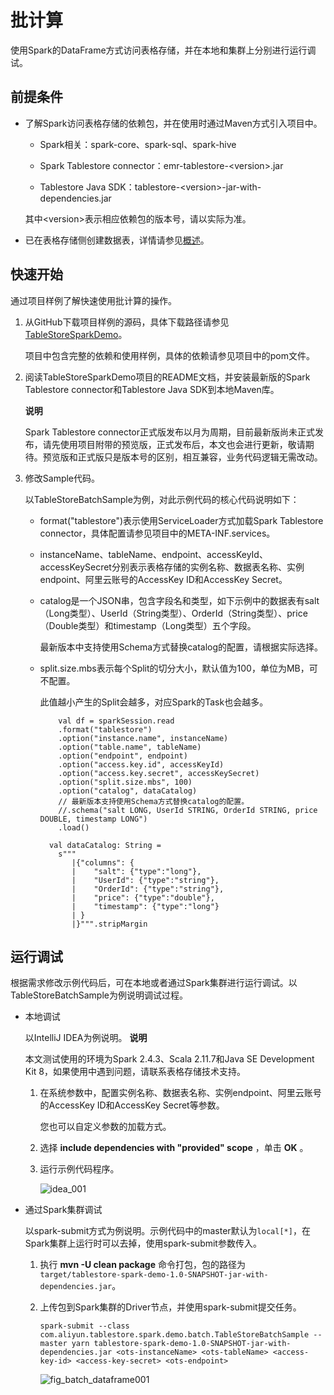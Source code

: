 批计算 
========================

使用Spark的DataFrame方式访问表格存储，并在本地和集群上分别进行运行调试。

前提条件 
-------------------------

* 了解Spark访问表格存储的依赖包，并在使用时通过Maven方式引入项目中。

  * Spark相关：spark-core、spark-sql、spark-hive

    
  
  * Spark Tablestore connector：emr-tablestore-\<version\>.jar

    
  
  * Tablestore Java SDK：tablestore-\<version\>-jar-with-dependencies.jar

    
  

  

  其中\<version\>表示相应依赖包的版本号，请以实际为准。
  

* 已在表格存储侧创建数据表，详情请参见[概述](/cn.zh-CN/快速入门/概述.md)。

  






快速开始 
-------------------------

通过项目样例了解快速使用批计算的操作。

1. 从GitHub下载项目样例的源码，具体下载路径请参见[TableStoreSparkDemo](https://github.com/aliyun/tablestore-examples/tree/master/feature/TableStoreSparkDemo)。

   项目中包含完整的依赖和使用样例，具体的依赖请参见项目中的pom文件。
   

2. 阅读TableStoreSparkDemo项目的README文档，并安装最新版的Spark Tablestore connector和Tablestore Java SDK到本地Maven库。

   **说明**

   Spark Tablestore connector正式版发布以月为周期，目前最新版尚未正式发布，请先使用项目附带的预览版，正式发布后，本文也会进行更新，敬请期待。预览版和正式版只是版本号的区别，相互兼容，业务代码逻辑无需改动。
   

3. 修改Sample代码。

   以TableStoreBatchSample为例，对此示例代码的核心代码说明如下：
   * format("tablestore")表示使用ServiceLoader方式加载Spark Tablestore connector，具体配置请参见项目中的META-INF.services。

     
   
   * instanceName、tableName、endpoint、accessKeyId、accessKeySecret分别表示表格存储的实例名称、数据表名称、实例endpoint、阿里云账号的AccessKey ID和AccessKey Secret。

     
   
   * catalog是一个JSON串，包含字段名和类型，如下示例中的数据表有salt（Long类型）、UserId（String类型）、OrderId（String类型）、price（Double类型）和timestamp（Long类型）五个字段。

     最新版本中支持使用Schema方式替换catalog的配置，请根据实际选择。
     
   
   * split.size.mbs表示每个Split的切分大小，默认值为100，单位为MB，可不配置。

     此值越小产生的Split会越多，对应Spark的Task也会越多。

             val df = sparkSession.read
             .format("tablestore")
             .option("instance.name", instanceName)
             .option("table.name", tableName)
             .option("endpoint", endpoint)
             .option("access.key.id", accessKeyId)
             .option("access.key.secret", accessKeySecret)
             .option("split.size.mbs", 100)
             .option("catalog", dataCatalog)
             // 最新版本支持使用Schema方式替换catalog的配置。
             //.schema("salt LONG, UserId STRING, OrderId STRING, price DOUBLE, timestamp LONG")
             .load()
         
           val dataCatalog: String =
             s"""
                |{"columns": {
                |    "salt": {"type":"long"},
                |    "UserId": {"type":"string"},
                |    "OrderId": {"type":"string"},
                |    "price": {"type":"double"},
                |    "timestamp": {"type":"long"}
                | }
                |}""".stripMargin

     
   

   






运行调试 
-------------------------

根据需求修改示例代码后，可在本地或者通过Spark集群进行运行调试。以TableStoreBatchSample为例说明调试过程。

* 本地调试

  以IntelliJ IDEA为例说明。
  **说明**

  本文测试使用的环境为Spark 2.4.3、Scala 2.11.7和Java SE Development Kit 8，如果使用中遇到问题，请联系表格存储技术支持。
  1. 在系统参数中，配置实例名称、数据表名称、实例endpoint、阿里云账号的AccessKey ID和AccessKey Secret等参数。

     您也可以自定义参数的加载方式。
     
  
  2. 选择 **include dependencies with "provided" scope** ，单击 **OK** 。

     
  
  3. 运行示例代码程序。

     ![idea_001](https://static-aliyun-doc.oss-accelerate.aliyuncs.com/assets/img/zh-CN/1383469951/p163830.png)
     
  

  

* 通过Spark集群调试

  以spark-submit方式为例说明。示例代码中的master默认为`local[*]`，在Spark集群上运行时可以去掉，使用spark-submit参数传入。
  1. 执行 **mvn -U clean package** 命令打包，包的路径为`target/tablestore-spark-demo-1.0-SNAPSHOT-jar-with-dependencies.jar`。

     
  
  2. 上传包到Spark集群的Driver节点，并使用spark-submit提交任务。

         spark-submit --class com.aliyun.tablestore.spark.demo.batch.TableStoreBatchSample --master yarn tablestore-spark-demo-1.0-SNAPSHOT-jar-with-dependencies.jar <ots-instanceName> <ots-tableName> <access-key-id> <access-key-secret> <ots-endpoint>

     

     ![fig_batch_dataframe001](https://static-aliyun-doc.oss-accelerate.aliyuncs.com/assets/img/zh-CN/2383469951/p163818.png)
     
  

  




